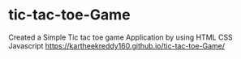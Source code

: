 # tic-tac-toe-Game
Created a Simple Tic tac toe game Application by  using HTML CSS Javascript
https://kartheekreddy160.github.io/tic-tac-toe-Game/
